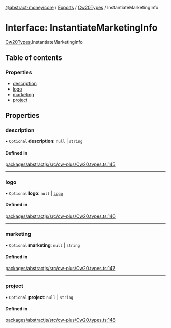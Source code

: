 [@abstract-money/core](../README.md) / [Exports](../modules.md) / [Cw20Types](../modules/Cw20Types.md) / InstantiateMarketingInfo

# Interface: InstantiateMarketingInfo

[Cw20Types](../modules/Cw20Types.md).InstantiateMarketingInfo

## Table of contents

### Properties

- [description](Cw20Types.InstantiateMarketingInfo.md#description)
- [logo](Cw20Types.InstantiateMarketingInfo.md#logo)
- [marketing](Cw20Types.InstantiateMarketingInfo.md#marketing)
- [project](Cw20Types.InstantiateMarketingInfo.md#project)

## Properties

### description

• `Optional` **description**: ``null`` \| `string`

#### Defined in

[packages/abstractjs/src/cw-plus/Cw20.types.ts:145](https://github.com/AbstractSDK/frontend/blob/07410073/packages/abstractjs/src/cw-plus/Cw20.types.ts#L145)

___

### logo

• `Optional` **logo**: ``null`` \| [`Logo`](../modules/Cw20Types.md#logo)

#### Defined in

[packages/abstractjs/src/cw-plus/Cw20.types.ts:146](https://github.com/AbstractSDK/frontend/blob/07410073/packages/abstractjs/src/cw-plus/Cw20.types.ts#L146)

___

### marketing

• `Optional` **marketing**: ``null`` \| `string`

#### Defined in

[packages/abstractjs/src/cw-plus/Cw20.types.ts:147](https://github.com/AbstractSDK/frontend/blob/07410073/packages/abstractjs/src/cw-plus/Cw20.types.ts#L147)

___

### project

• `Optional` **project**: ``null`` \| `string`

#### Defined in

[packages/abstractjs/src/cw-plus/Cw20.types.ts:148](https://github.com/AbstractSDK/frontend/blob/07410073/packages/abstractjs/src/cw-plus/Cw20.types.ts#L148)
